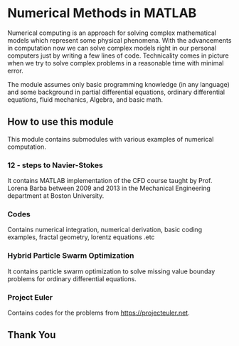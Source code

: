 # Numerical Methods in MATLAB
Numerical computing is an approach for solving complex mathematical models which represent some physical phenomena. With the advancements in computation now we can solve complex models right in our personal computers just by writing a few lines of code. Technicality comes in picture when we try to solve complex problems in a reasonable time with minimal error.

The module assumes only basic programming knowledge (in any language) and some background in partial differential equations, ordinary differential equations, fluid mechanics, Algebra, and basic math.

## How to use this module
This module contains submodules with various examples of numerical computation.

### 12 - steps to Navier-Stokes
It contains MATLAB implementation of the CFD course taught by Prof. Lorena Barba between 2009 and 2013 in the Mechanical Engineering department at Boston University.

### Codes 
Contains numerical integration, numerical derivation, basic coding examples, fractal geometry, lorentz equations .etc

### Hybrid Particle Swarm Optimization
It contains particle swarm optimization to solve missing value bounday problems for ordinary differential equations.

### Project Euler
Contains codes for the problems from https://projecteuler.net.

## Thank You


